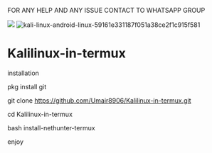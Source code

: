 FOR ANY HELP AND ANY ISSUE CONTACT TO WHATSAPP GROUP

<img src="https://imgur.com/a/wOuBuqe" border="0" />


<img src="https://i.ibb.co/pyG0Bz5/kali-linux-android-linux-59161e331187f051a38ce2f1c915f581.png" alt="kali-linux-android-linux-59161e331187f051a38ce2f1c915f581" border="0" />





# Kalilinux-in-termux
installation 


pkg install git



git clone https://github.com/Umair8906/Kalilinux-in-termux.git



cd Kalilinux-in-termux


bash install-nethunter-termux

enjoy
